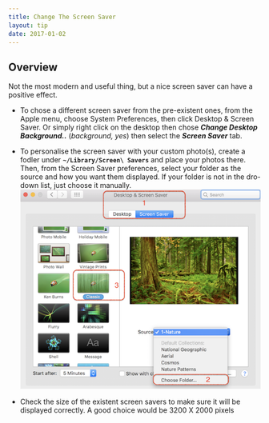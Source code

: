 ```yaml
---
title: Change The Screen Saver
layout: tip
date: 2017-01-02
---
```


## Overview

Not the most modern and useful thing, but a nice screen saver can have a positive effect. 

* To chose a different screen saver from the pre-existent ones, from the Apple menu, choose System Preferences, then click Desktop & Screen Saver. Or simply right click on the desktop then chose __*Change Desktop Background..*__ (*background, yes*) then select the *__Screen Saver__* tab.

* To personalise the screen saver with your custom photo(s), create a fodler under **```~/Library/Screen\ Savers```** and place your photos there. Then, from the Screen Saver preferences, select your folder as the source and how you want them displayed. If your folder is not in the dro-down list, just choose it manually.
![screen-saver](/assets/images/tips/screen-saver.png)

* Check the size of the existent screen savers to make sure it will be displayed correctly. A good choice would be 3200 X 2000 pixels
